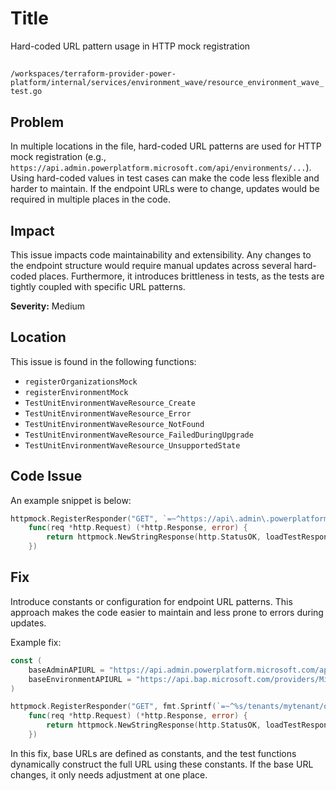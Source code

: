 # Title

Hard-coded URL pattern usage in HTTP mock registration

##

`/workspaces/terraform-provider-power-platform/internal/services/environment_wave/resource_environment_wave_test.go`

## Problem

In multiple locations in the file, hard-coded URL patterns are used for HTTP mock registration (e.g., `https://api.admin.powerplatform.microsoft.com/api/environments/...`). Using hard-coded values in test cases can make the code less flexible and harder to maintain. If the endpoint URLs were to change, updates would be required in multiple places in the code.

## Impact

This issue impacts code maintainability and extensibility. Any changes to the endpoint structure would require manual updates across several hard-coded places. Furthermore, it introduces brittleness in tests, as the tests are tightly coupled with specific URL patterns.

**Severity:** Medium

## Location

This issue is found in the following functions:
- `registerOrganizationsMock`
- `registerEnvironmentMock`
- `TestUnitEnvironmentWaveResource_Create`
- `TestUnitEnvironmentWaveResource_Error`
- `TestUnitEnvironmentWaveResource_NotFound`
- `TestUnitEnvironmentWaveResource_FailedDuringUpgrade`
- `TestUnitEnvironmentWaveResource_UnsupportedState`

## Code Issue

An example snippet is below:

```go
httpmock.RegisterResponder("GET", `=~^https://api\.admin\.powerplatform\.microsoft\.com/api/tenants/mytenant/organizations$`,
    func(req *http.Request) (*http.Response, error) {
        return httpmock.NewStringResponse(http.StatusOK, loadTestResponse(t, testFolder, "get_organizations.json")), nil
    })
```

## Fix

Introduce constants or configuration for endpoint URL patterns. This approach makes the code easier to maintain and less prone to errors during updates.

Example fix:

```go
const (
    baseAdminAPIURL = "https://api.admin.powerplatform.microsoft.com/api"
    baseEnvironmentAPIURL = "https://api.bap.microsoft.com/providers/Microsoft.BusinessAppPlatform/scopes/admin/environments"
)

httpmock.RegisterResponder("GET", fmt.Sprintf(`=~^%s/tenants/mytenant/organizations$`, baseAdminAPIURL),
    func(req *http.Request) (*http.Response, error) {
        return httpmock.NewStringResponse(http.StatusOK, loadTestResponse(t, testFolder, "get_organizations.json")), nil
    })
```

In this fix, base URLs are defined as constants, and the test functions dynamically construct the full URL using these constants. If the base URL changes, it only needs adjustment at one place.